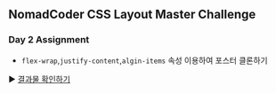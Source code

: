 ## NomadCoder CSS Layout Master Challenge
### Day 2 Assignment

- `flex-wrap`,`justify-content`,`algin-items` 속성 이용하여 포스터 클론하기

▶ [결과물 확인하기](https://consideratealicebluewatchdog.tinakim.repl.co/)
